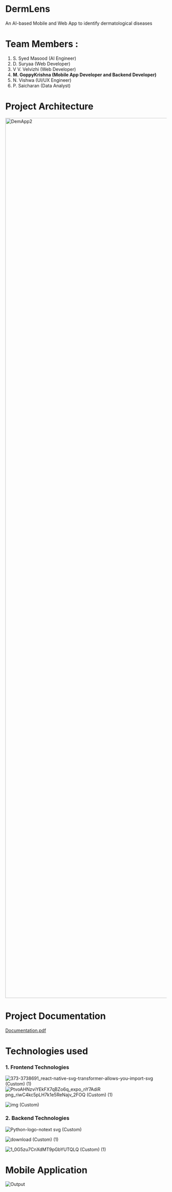 # DermLens
An AI-based Mobile and Web App to identify dermatological
diseases

# Team Members : 
1. S. Syed Masood (AI Engineer) 
2. D. Suryaa (Web Developer)
3. V V. Velvizhi (Web Developer) 
4. **M. GoppyKrishna (Mobile App Developer and Backend Developer)**
5. N. Vishwa (UI/UX Engineer)
6. P. Saicharan (Data Analyst)

# Project Architecture
<img width="2736" alt="DemApp2" src="https://github.com/GoppyKrishna-77/DermLens/assets/83293163/97e8bd50-740d-4eb2-83f5-ef0e3a69dd6b">

# Project Documentation
[Documentation.pdf](https://github.com/GoppyKrishna-77/DermLens/blob/main/Documentation.pdf)

# Technologies used
### 1. Frontend Technologies
  
![373-3738691_react-native-svg-transformer-allows-you-import-svg (Custom) (1)](https://github.com/GoppyKrishna-77/DermLens/assets/83293163/69e0fd3e-673c-4fe6-acf7-af88b188e59f)
![PtvoAHNzviYEkFX7qBZo6q_expo_nY7AdiR png_riwC4kc5pLH7k1e5ReNajv_2FOQ (Custom) (1)](https://github.com/GoppyKrishna-77/DermLens/assets/83293163/0a426c8a-f1f9-4de9-b075-5ca7b62e8544)

![img (Custom)](https://github.com/GoppyKrishna-77/DermLens/assets/83293163/f36f7f8f-f48d-472a-bc41-b608417749f4)

### 2. Backend Technologies

![Python-logo-notext svg (Custom)](https://github.com/GoppyKrishna-77/DermLens/assets/83293163/a05685f5-0402-4a80-a6b6-458411f57a14)

![download (Custom) (1)](https://github.com/GoppyKrishna-77/DermLens/assets/83293163/25a2d221-29a7-4ee1-aa00-f4cc2bbc46c5)

![1_0G5zu7CnXdMT9pGbYUTQLQ (Custom) (1)](https://github.com/GoppyKrishna-77/DermLens/assets/83293163/17af2156-c0a1-47ed-afa1-b7e3f58aa4ce)

# Mobile Application
![Output](https://github.com/GoppyKrishna-77/DermLens/assets/83293163/778deb10-7f27-4e91-8ba7-56fd206c8c4f)

